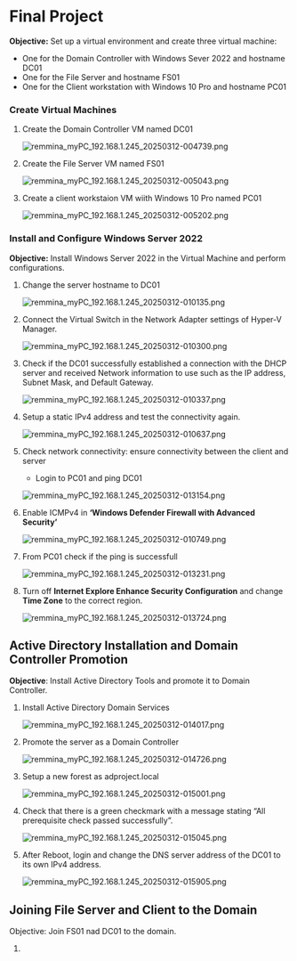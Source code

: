 # Final Project

**Objective:** Set up a virtual environment and  create three virtual machine:

- One for the Domain Controller with Windows Sever 2022 and hostname DC01
- One for the File Server and hostname FS01
- One for the Client workstation with Windows 10 Pro and hostname PC01

### Create Virtual Machines

1. Create the Domain Controller VM named DC01
    
    ![remmina_myPC_192.168.1.245_20250312-004739.png](Final%20Project%201b484b62d3af80cb9a67e74b9b5a1f45/71043ce6-f0b5-4fa1-89e8-73915f717e2c.png)
    
2. Create the File Server VM named FS01
    
    ![remmina_myPC_192.168.1.245_20250312-005043.png](Final%20Project%201b484b62d3af80cb9a67e74b9b5a1f45/e26ae493-6527-46d7-bb98-24e85f523e84.png)
    

1. Create a client workstaion VM wiith Windows 10 Pro named PC01
    
    ![remmina_myPC_192.168.1.245_20250312-005202.png](Final%20Project%201b484b62d3af80cb9a67e74b9b5a1f45/5c95d563-1b55-49ac-b302-f779678df0e2.png)
    

### Install and Configure Windows Server 2022

**Objective:** Install Windows Server 2022 in the Virtual Machine and perform configurations.

1. Change the server hostname to DC01
    
    ![remmina_myPC_192.168.1.245_20250312-010135.png](Final%20Project%201b484b62d3af80cb9a67e74b9b5a1f45/80e08808-dfbf-46b5-b361-5b2ac6ca8796.png)
    
2. Connect the Virtual Switch in the Network Adapter settings of Hyper-V Manager.
    
    ![remmina_myPC_192.168.1.245_20250312-010300.png](Final%20Project%201b484b62d3af80cb9a67e74b9b5a1f45/d0bfd67a-8ce3-443b-8e1f-70418ff279cb.png)
    
3. Check if the DC01 successfully established a connection with the DHCP server and received Network information to use such as the IP address, Subnet Mask, and Default Gateway.
    
    ![remmina_myPC_192.168.1.245_20250312-010337.png](Final%20Project%201b484b62d3af80cb9a67e74b9b5a1f45/fa5bbe7d-4ef0-408e-8e32-72a6cd496ca7.png)
    
4. Setup a static IPv4 address and test the connectivity again.
    
    ![remmina_myPC_192.168.1.245_20250312-010637.png](Final%20Project%201b484b62d3af80cb9a67e74b9b5a1f45/108c7734-821f-4282-bc6d-049e2cb0a90e.png)
    
5. Check network connectivity: ensure connectivity between the client and server
    - Login to PC01 and ping DC01
    
    ![remmina_myPC_192.168.1.245_20250312-013154.png](Final%20Project%201b484b62d3af80cb9a67e74b9b5a1f45/189b4510-e425-4963-b04f-3ca81a817b01.png)
    
6. Enable ICMPv4 in **‘Windows Defender Firewall with Advanced Security’**
    
    ![remmina_myPC_192.168.1.245_20250312-010749.png](Final%20Project%201b484b62d3af80cb9a67e74b9b5a1f45/07fc7d72-d635-4bde-b6ff-9c721322ef8e.png)
    
7. From PC01 check if the ping is successfull
    
    ![remmina_myPC_192.168.1.245_20250312-013231.png](Final%20Project%201b484b62d3af80cb9a67e74b9b5a1f45/b2b310b3-5a86-40b8-8b50-475dac3ca0cd.png)
    
8. Turn off **Internet Explore Enhance Security Configuration** and change **Time Zone** to the correct region.
    
    ![remmina_myPC_192.168.1.245_20250312-013724.png](Final%20Project%201b484b62d3af80cb9a67e74b9b5a1f45/b9fc9d59-90ab-489e-b0a9-6d9cb9fd9eb9.png)
    

## Active Directory Installation and Domain Controller Promotion

**Objective**: Install Active Directory Tools and promote it to Domain Controller.

1. Install Active Directory Domain Services
    
    ![remmina_myPC_192.168.1.245_20250312-014017.png](Final%20Project%201b484b62d3af80cb9a67e74b9b5a1f45/0bf65cc5-822b-4156-943f-c946e32d93e2.png)
    
2. Promote the server as a Domain Controller
    
    ![remmina_myPC_192.168.1.245_20250312-014726.png](Final%20Project%201b484b62d3af80cb9a67e74b9b5a1f45/0bfeab30-5fba-458e-bbfc-b45ff9cb53ec.png)
    
3. Setup a new forest as adproject.local
    
    ![remmina_myPC_192.168.1.245_20250312-015001.png](Final%20Project%201b484b62d3af80cb9a67e74b9b5a1f45/920b12cd-d76d-4dd4-8410-1f2716597801.png)
    
4. Check that there is a green checkmark with a message stating “All prerequisite check passed successfully”.
    
    ![remmina_myPC_192.168.1.245_20250312-015045.png](Final%20Project%201b484b62d3af80cb9a67e74b9b5a1f45/8e94474f-27fb-4830-bde5-3b807f81d6c0.png)
    
5. After Reboot, login and change the DNS server address of the DC01 to its own IPv4 address.
    
    ![remmina_myPC_192.168.1.245_20250312-015905.png](Final%20Project%201b484b62d3af80cb9a67e74b9b5a1f45/3b5cce4f-f59e-4202-8d0b-986ac5f530c6.png)
    

## Joining File Server and Client to the Domain

Objective: Join FS01 nad DC01 to the domain.

1.